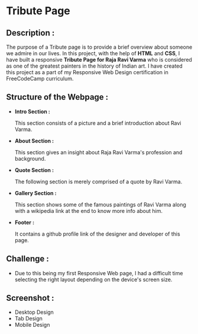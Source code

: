 # Tribute Page

## Description :
The purpose of a Tribute page is to provide a brief overview about someone we admire in our lives. In this project, with the help of **HTML** and **CSS**, I have built a responsive **Tribute Page for Raja Ravi Varma** who is considered as one of the greatest painters in the history of Indian art. I have created this project as a part of my Responsive Web Design certification in FreeCodeCamp curriculum. 

## Structure of the Webpage :
- **Intro Section :** 

  This section consists of a picture and a brief introduction about Ravi Varma.
- **About Section :** 
  
  This section gives an insight about Raja Ravi Varma's profession and background.
- **Quote Section :** 
  
  The following section is merely comprised of a quote by Ravi Varma.
- **Gallery Section :** 
  
  This section shows some of the famous paintings of Ravi Varma along with a wikipedia link at the end to know more info about him.
- **Footer :** 
  
  It contains a github profile link of the designer and developer of this page.
  
## Challenge :
- Due to this being my first Responsive Web page, I had a difficult time selecting the right layout depending on the device's screen size.

## Screenshot :
- Desktop Design
- Tab Design 
- Mobile Design 
